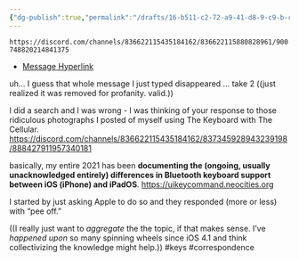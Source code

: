 ```yaml
---
{"dg-publish":true,"permalink":"/drafts/16-b511-c2-72-a9-41-d8-9-c9-b-cdde-630696-a4/","dgHomeLink":true,"dgPassFrontmatter":false}
---
```



`https://discord.com/channels/836622115435184162/836622115880828961/900748820214841375`

* [Message Hyperlink](https://discord.com/channels/836622115435184162/836622115880828961/900748820214841375)

uh… I guess that whole message I just typed disappeared … take 2 ((just realized it was removed for profanity. valid.))

I did a search and I was wrong - I was thinking of your response to those ridiculous photographs I posted of myself using The Keyboard with The Cellular. https://discord.com/channels/836622115435184162/837345928943239198/888427911957340181

basically, my entire 2021 has been **documenting the (ongoing, usually unacknowledged entirely) differences in Bluetooth keyboard support between iOS (iPhone) and iPadOS**. https://uikeycommand.neocities.org

I started by just asking Apple to do so and they responded (more or less) with “pee off.”

((I really just want to *aggregate* the the topic, if that makes sense. I’ve *happened upon* so many spinning wheels since iOS 4.1 and think collectivizing the knowledge might help.)) #keys #correspondence



